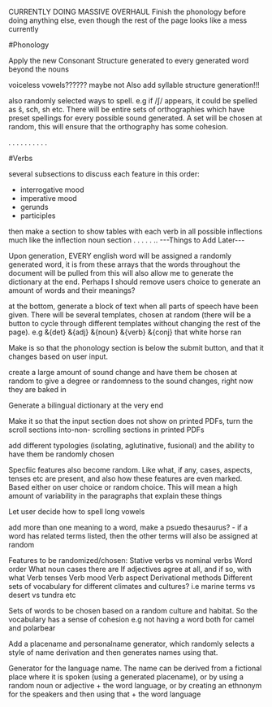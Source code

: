 CURRENTLY DOING MASSIVE OVERHAUL
Finish the phonology before doing anything else, even though the rest of the page looks like a mess currently

#Phonology

Apply the new Consonant Structure generated to every generated word beyond the nouns

voiceless vowels?????? maybe not
Also add syllable structure generation!!!

also randomly selected ways to spell. e.g if /ʃ/ appears, it could be spelled as š, sch, sh etc. There will be entire sets of orthographies which have preset spellings for every possible sound generated. A set will be chosen at random, this will ensure that the orthography has some cohesion.

.
.
.
.
.
.
.
.
.
.

#Verbs

several subsections to discuss each feature in this order:

- interrogative mood
- imperative mood
- gerunds
- participles

then make a section to show tables with each verb in all possible
inflections much like the inflection noun section
.
.
.
.
.
..
---Things to Add Later---

Upon generation, EVERY english word will be assigned a randomly generated word,
it is from these arrays that the words throughout the document will be pulled from
this will also allow me to generate the dictionary at the end. Perhaps I
should remove users choice to generate an amount of words and their
meanings?

at the bottom, generate a block of text when all parts of speech have been
given. There will be several templates, chosen at random (there will be a button
to cycle through different templates without changing the rest of the page). e.g
&{det} &{adj} &{noun} &{verb} &{conj} that white horse ran

Make is so that the phonology section is below the submit button, and that it changes
based on user input.

create a large amount of sound change and have them be chosen at random to give
a degree or randomness to the sound changes, right now they are baked in

Generate a bilingual dictionary at the very end

Make it so that the input section does not show on printed PDFs, turn the scroll sections
into-non- scrolling sections in printed PDFs

add different typologies (isolating, aglutinative, fusional) and the ability to have them
be randomly chosen

Specfiic features also become random. Like what, if any, cases, aspects, tenses etc
are present, and also how these features are even marked. Based either on user choice or random choice. This will mean a high
amount of variability in the paragraphs that explain these things

Let user decide how to spell long vowels

add more than one meaning to a word, make a psuedo thesaurus? - if a word has related
terms listed, then the other terms will also be assigned at random

Features to be randomized/chosen:
Stative verbs vs nominal verbs
Word order
What noun cases there are
If adjectives agree at all, and if so, with what
Verb tenses
Verb mood
Verb aspect
Derivational methods
Different sets of vocabulary for different climates and cultures?
i.e marine terms vs desert vs tundra etc

Sets of words to be chosen based on a random culture and habitat. So the vocabulary has a sense of cohesion e.g not having a word both for camel and polarbear

Add a placename and personalname generator, which randomly selects a style of name derivation and then generates names using that.

Generator for the language name. The name can be derived from a fictional place where it is spoken (using a generated placename), or by using a random noun or adjective + the word language, or by creating an ethnonym for the speakers and then using that + the word language
